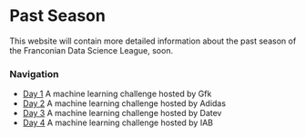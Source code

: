 # Past Season

This website will contain more detailed information about the past season of the  Franconian Data Science League, soon.

### Navigation
* [Day 1](/Site/Past_season/day1.md) A machine learning challenge hosted by Gfk
* [Day 2](/Site/Past_season/day2.md) A machine learning challenge hosted by Adidas
* [Day 3](/Site/Past_season/day3.md) A machine learning challenge hosted by Datev
* [Day 4](/Site/Past_season/day4.md) A machine learning challenge hosted by IAB
